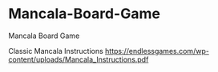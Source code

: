 # Mancala-Board-Game
Mancala Board Game

Classic Mancala Instructions
https://endlessgames.com/wp-content/uploads/Mancala_Instructions.pdf
